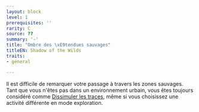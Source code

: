 ```yaml
---
layout: block
level: 1
prerequisites: ''
rarity: C
source: ??
summary: '-'
title: "Ombre des \xE9tendues sauvages"
titleEN: Shadow of the Wilds
traits:
- general

---
```


<p><span id="ctl00_MainContent_DetailedOutput">Il est difficile de remarquer votre passage à travers les zones sauvages. Tant que vous n'êtes pas dans un  environnement urbain, vous êtes toujours considéré comme <a href="https://2e.aonprd.com/Actions.aspx?ID=65">Dissimuler les traces</a>, même si vous choisissez une activité différente en mode exploration.&nbsp;</span></p>